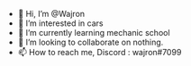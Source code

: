 - 👋 Hi, I’m @Wajron
- 👀 I’m interested in cars
- 🌱 I’m currently learning mechanic school
- 💞️ I’m looking to collaborate on nothing.
- 📫 How to reach me, Discord : wajron#7099

<!---
wajron/wajron is a ✨ special ✨ repository because its `README.md` (this file) appears on your GitHub profile.
You can click the Preview link to take a look at your changes.
--->
